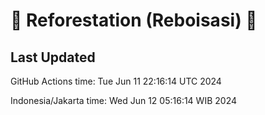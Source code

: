 
# 🌳 Reforestation (Reboisasi) 🌲

## Last Updated

GitHub Actions time: Tue Jun 11 22:16:14 UTC 2024

Indonesia/Jakarta time: Wed Jun 12 05:16:14 WIB 2024
